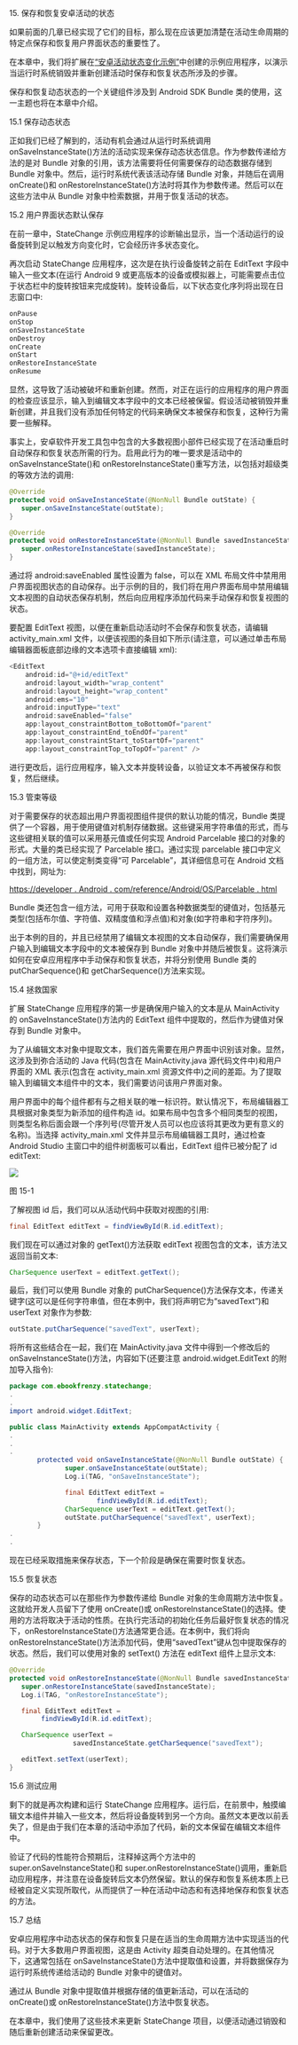 15\. 保存和恢复安卓活动的状态

如果前面的几章已经实现了它们的目标，那么现在应该更加清楚在活动生命周期的特定点保存和恢复用户界面状态的重要性了。

在本章中，我们将扩展在[“安卓活动状态变化示例”](14.html#_idTextAnchor294)中创建的示例应用程序，以演示当运行时系统销毁并重新创建活动时保存和恢复状态所涉及的步骤。

保存和恢复动态状态的一个关键组件涉及到 Android SDK Bundle 类的使用，这一主题也将在本章中介绍。

15.1 保存动态状态

正如我们已经了解到的，活动有机会通过从运行时系统调用 onSaveInstanceState()方法的活动实现来保存动态状态信息。作为参数传递给方法的是对 Bundle 对象的引用，该方法需要将任何需要保存的动态数据存储到 Bundle 对象中。然后，运行时系统代表该活动存储 Bundle 对象，并随后在调用 onCreate()和 onRestoreInstanceState()方法时将其作为参数传递。然后可以在这些方法中从 Bundle 对象中检索数据，并用于恢复活动的状态。

15.2 用户界面状态默认保存

在前一章中，StateChange 示例应用程序的诊断输出显示，当一个活动运行的设备旋转到足以触发方向变化时，它会经历许多状态变化。

再次启动 StateChange 应用程序，这次是在执行设备旋转之前在 EditText 字段中输入一些文本(在运行 Android 9 或更高版本的设备或模拟器上，可能需要点击位于状态栏中的旋转按钮来完成旋转)。旋转设备后，以下状态变化序列将出现在日志窗口中:

```java
onPause
onStop
onSaveInstanceState
onDestroy
onCreate
onStart
onRestoreInstanceState
onResume
```

显然，这导致了活动被破坏和重新创建。然而，对正在运行的应用程序的用户界面的检查应该显示，输入到编辑文本字段中的文本已经被保留。假设活动被销毁并重新创建，并且我们没有添加任何特定的代码来确保文本被保存和恢复，这种行为需要一些解释。

事实上，安卓软件开发工具包中包含的大多数视图小部件已经实现了在活动重启时自动保存和恢复状态所需的行为。启用此行为的唯一要求是活动中的 onSaveInstanceState()和 onRestoreInstanceState()重写方法，以包括对超级类的等效方法的调用:

```java
@Override
protected void onSaveInstanceState(@NonNull Bundle outState) {
   super.onSaveInstanceState(outState);
}

@Override
protected void onRestoreInstanceState(@NonNull Bundle savedInstanceState) {
   super.onRestoreInstanceState(savedInstanceState);
}
```

通过将 android:saveEnabled 属性设置为 false，可以在 XML 布局文件中禁用用户界面视图状态的自动保存。出于示例的目的，我们将在用户界面布局中禁用编辑文本视图的自动状态保存机制，然后向应用程序添加代码来手动保存和恢复视图的状态。

要配置 EditText 视图，以便在重新启动活动时不会保存和恢复状态，请编辑 activity_main.xml 文件，以便该视图的条目如下所示(请注意，可以通过单击布局编辑器面板底部边缘的文本选项卡直接编辑 xml):

```java
<EditText
    android:id="@+id/editText"
    android:layout_width="wrap_content"
    android:layout_height="wrap_content"
    android:ems="10"
    android:inputType="text"
    android:saveEnabled="false"
    app:layout_constraintBottom_toBottomOf="parent"
    app:layout_constraintEnd_toEndOf="parent"
    app:layout_constraintStart_toStartOf="parent"
    app:layout_constraintTop_toTopOf="parent" />
```

进行更改后，运行应用程序，输入文本并旋转设备，以验证文本不再被保存和恢复，然后继续。

15.3 管束等级

对于需要保存的状态超出用户界面视图组件提供的默认功能的情况，Bundle 类提供了一个容器，用于使用键值对机制存储数据。这些键采用字符串值的形式，而与这些键相关联的值可以采用基元值或任何实现 Android Parcelable 接口的对象的形式。大量的类已经实现了 Parcelable 接口。通过实现 parcelable 接口中定义的一组方法，可以使定制类变得“可 Parcelable”，其详细信息可在 Android 文档中找到，网址为:

[https://developer . Android . com/reference/Android/OS/Parcelable . html](http://developer.android.com/reference/android/os/Parcelable.html)

Bundle 类还包含一组方法，可用于获取和设置各种数据类型的键值对，包括基元类型(包括布尔值、字符值、双精度值和浮点值)和对象(如字符串和字符序列)。

出于本例的目的，并且已经禁用了编辑文本视图的文本自动保存，我们需要确保用户输入到编辑文本字段中的文本被保存到 Bundle 对象中并随后被恢复。这将演示如何在安卓应用程序中手动保存和恢复状态，并将分别使用 Bundle 类的 putCharSequence()和 getCharSequence()方法来实现。

15.4 拯救国家

扩展 StateChange 应用程序的第一步是确保用户输入的文本是从 MainActivity 的 onSaveInstanceState()方法内的 EditText 组件中提取的，然后作为键值对保存到 Bundle 对象中。

为了从编辑文本对象中提取文本，我们首先需要在用户界面中识别该对象。显然，这涉及到弥合活动的 Java 代码(包含在 MainActivity.java 源代码文件中)和用户界面的 XML 表示(包含在 activity_main.xml 资源文件中)之间的差距。为了提取输入到编辑文本组件中的文本，我们需要访问该用户界面对象。

用户界面中的每个组件都有与之相关联的唯一标识符。默认情况下，布局编辑器工具根据对象类型为新添加的组件构造 id。如果布局中包含多个相同类型的视图，则类型名称后面会跟一个序列号(尽管开发人员可以也应该将其更改为更有意义的名称)。当选择 activity_main.xml 文件并显示布局编辑器工具时，通过检查 Android Studio 主窗口中的组件树面板可以看出，EditText 组件已被分配了 id editText:

![](img/as_4.1_state_change_component_tree.jpg)

图 15-1

了解视图 id 后，我们可以从活动代码中获取对视图的引用:

```java
final EditText editText = findViewById(R.id.editText);
```

我们现在可以通过对象的 getText()方法获取 editText 视图包含的文本，该方法又返回当前文本:

```java
CharSequence userText = editText.getText();
```

最后，我们可以使用 Bundle 对象的 putCharSequence()方法保存文本，传递关键字(这可以是任何字符串值，但在本例中，我们将声明它为“savedText”)和 userText 对象作为参数:

```java
outState.putCharSequence("savedText", userText);
```

将所有这些结合在一起，我们在 MainActivity.java 文件中得到一个修改后的 onSaveInstanceState()方法，内容如下(还要注意 android.widget.EditText 的附加导入指令):

```java
package com.ebookfrenzy.statechange; 
.
.
import android.widget.EditText;

public class MainActivity extends AppCompatActivity {
.
.
.
       protected void onSaveInstanceState(@NonNull Bundle outState) {
              super.onSaveInstanceState(outState);
              Log.i(TAG, "onSaveInstanceState");

              final EditText editText =
                      findViewById(R.id.editText);
              CharSequence userText = editText.getText();
              outState.putCharSequence("savedText", userText);
       }
.
.
```

现在已经采取措施来保存状态，下一个阶段是确保在需要时恢复状态。

15.5 恢复状态

保存的动态状态可以在那些作为参数传递给 Bundle 对象的生命周期方法中恢复。这就给开发人员留下了使用 onCreate()或 onRestoreInstanceState()的选择。使用的方法将取决于活动的性质。在执行完活动的初始化任务后最好恢复状态的情况下，onRestoreInstanceState()方法通常更合适。在本例中，我们将向 onRestoreInstanceState()方法添加代码，使用“savedText”键从包中提取保存的状态。然后，我们可以使用对象的 setText() 方法在 editText 组件上显示文本:

```java
@Override
protected void onRestoreInstanceState(@NonNull Bundle savedInstanceState) {
   super.onRestoreInstanceState(savedInstanceState);
   Log.i(TAG, "onRestoreInstanceState");

   final EditText editText =
        findViewById(R.id.editText);

   CharSequence userText =
                savedInstanceState.getCharSequence("savedText");

   editText.setText(userText);
}
```

15.6 测试应用

剩下的就是再次构建和运行 StateChange 应用程序。运行后，在前景中，触摸编辑文本组件并输入一些文本，然后将设备旋转到另一个方向。虽然文本更改以前丢失了，但是由于我们在本章的活动中添加了代码，新的文本保留在编辑文本组件中。

验证了代码的性能符合预期后，注释掉这两个方法中的 super.onSaveInstanceState()和 super.onRestoreInstanceState()调用，重新启动应用程序，并注意在设备旋转后文本仍然保留。默认的保存和恢复系统本质上已经被自定义实现所取代，从而提供了一种在活动中动态和有选择地保存和恢复状态的方法。

15.7 总结

安卓应用程序中动态状态的保存和恢复只是在适当的生命周期方法中实现适当的代码。对于大多数用户界面视图，这是由 Activity 超类自动处理的。在其他情况下，这通常包括在 onSaveInstanceState()方法中提取值和设置，并将数据保存为运行时系统传递给活动的 Bundle 对象中的键值对。

通过从 Bundle 对象中提取值并根据存储的值更新活动，可以在活动的 onCreate()或 onRestoreInstanceState()方法中恢复状态。

在本章中，我们使用了这些技术来更新 StateChange 项目，以便活动通过销毁和随后重新创建活动来保留更改。
